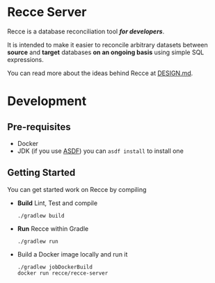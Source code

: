 # Recce Server

Recce is a database reconciliation tool **_for developers_**.

It is intended to make it easier to reconcile arbitrary datasets between **source** and **target** databases **on an
ongoing basis** using simple SQL expressions.

You can read more about the ideas behind Recce at [DESIGN.md](docs/DESIGN.md).

# Development

## Pre-requisites

* Docker
* JDK (if you use [ASDF](https://asdf-vm.com/)) you can `asdf install` to install one

## Getting Started

You can get started work on Recce by compiling

* **Build** Lint, Test and compile
    ```shell
    ./gradlew build
    ```
* **Run** Recce within Gradle
    ```shell
    ./gradlew run
    ```
* Build a Docker image locally and run it
    ```shell
    ./gradlew jobDockerBuild
    docker run recce/recce-server
    ```